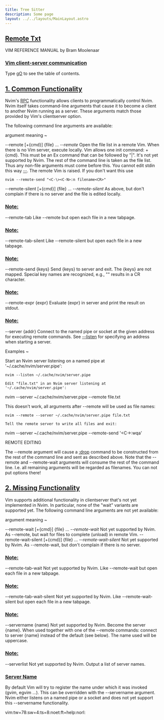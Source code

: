 ```yaml
---
title: Tree Sitter
description: Some page
layout: ../../layouts/MainLayout.astro
---
```



## <a id="Nvim" class="section-title" href="#Nvim"> Remote Txt</a> 

VIM REFERENCE MANUAL    by Bram Moolenaar


### <a id="client-server" class="section-title" href="#client-server">Vim client-server communication</a>

Type [gO](#gO) to see the table of contents.


## <a id="clientserver" class="section-title" href="#clientserver">1. Common Functionality</a> 

Nvim's [RPC](#RPC) functionality allows clients to programmatically control Nvim. Nvim
itself takes command-line arguments that cause it to become a client to another
Nvim running as a server. These arguments match those provided by Vim's
clientserver option.

The following command line arguments are available:

argument			meaning	~

--remote [+{cmd}] {file} ...					*--remote*
Open the file list in a remote Vim.  When
there is no Vim server, execute locally.
Vim allows one init command: +{cmd}.
This must be an Ex command that can be
followed by "|". It's not yet supported by
Nvim.
The rest of the command line is taken as the
file list.  Thus any non-file arguments must
come before this.
You cannot edit stdin this way [--](#--).
The remote Vim is raised.  If you don't want
this use
```
nvim --remote-send "<C-\><C-N>:n filename<CR>"

```

--remote-silent [+{cmd}] {file} ...			*--remote-silent*
As above, but don't complain if there is no
server and the file is edited locally.
### <a id="--remote-tab" class="section-title" href="#--remote-tab">Note:</a>
--remote-tab			Like --remote but open each file in a new
tabpage.
### <a id="--remote-tab-silent" class="section-title" href="#--remote-tab-silent">Note:</a>
--remote-tab-silent		Like --remote-silent but open each file in a
new tabpage.
### <a id="--remote-send" class="section-title" href="#--remote-send">Note:</a>
--remote-send {keys}		Send {keys} to server and exit.  The {keys}
are not mapped.  Special key names are
recognized, e.g., "<CR>" results in a CR
character.
### <a id="--remote-expr" class="section-title" href="#--remote-expr">Note:</a>
--remote-expr {expr}		Evaluate {expr} in server and print the result
on stdout.
### <a id="--server" class="section-title" href="#--server">Note:</a>
--server {addr}		Connect to the named pipe or socket at the
given address for executing remote commands.
See [--listen](#--listen) for specifying an address when
starting a server.

Examples ~

Start an Nvim server listening on a named pipe at '~/.cache/nvim/server.pipe':
```
nvim --listen ~/.cache/nvim/server.pipe

Edit "file.txt" in an Nvim server listening at '~/.cache/nvim/server.pipe':
```
nvim --server ~/.cache/nvim/server.pipe --remote file.txt

This doesn't work, all arguments after --remote will be used as file names:
```
nvim --remote --server ~/.cache/nvim/server.pipe file.txt

Tell the remote server to write all files and exit:
```
nvim --server ~/.cache/nvim/server.pipe --remote-send '<C-\><C-N>:wqa<CR>'


REMOTE EDITING

The --remote argument will cause a [:drop](#:drop) command to be constructed from the
rest of the command line and sent as described above.
Note that the --remote and --remote-wait arguments will consume the rest of
the command line.  I.e. all remaining arguments will be regarded as filenames.
You can not put options there!


## <a id="E5600 clientserver-missing" class="section-title" href="#E5600 clientserver-missing">2. Missing Functionality</a> 

Vim supports additional functionality in clientserver that's not yet
implemented in Nvim. In particular, none of the "wait" variants are supported
yet. The following command line arguments are not yet available:

argument			meaning	~

--remote-wait [+{cmd}] {file} ...				*--remote-wait*
Not yet supported by Nvim.
As --remote, but wait for files to complete
(unload) in remote Vim.
--remote-wait-silent [+{cmd}] {file} ...		*--remote-wait-silent*
Not yet supported by Nvim.
As --remote-wait, but don't complain if there
is no server.
### <a id="--remote-tab-wait" class="section-title" href="#--remote-tab-wait">Note:</a>
--remote-tab-wait		Not yet supported by Nvim.
Like --remote-wait but open each file in a new
tabpage.
### <a id="--remote-tab-wait-silent" class="section-title" href="#--remote-tab-wait-silent">Note:</a>
--remote-tab-wait-silent	Not yet supported by Nvim.
Like --remote-wait-silent but open each file
in a new tabpage.
### <a id="--servername" class="section-title" href="#--servername">Note:</a>
--servername {name}          Not yet supported by Nvim.
Become the server {name}.  When used together
with one of the --remote commands: connect to
server {name} instead of the default (see
below).  The name used will be uppercase.

### <a id="--serverlist" class="section-title" href="#--serverlist">Note:</a>
--serverlist			Not yet supported by Nvim.
Output a list of server names.




### <a id="client-server-name" class="section-title" href="#client-server-name">Server Name</a>

By default Vim will try to register the name under which it was invoked (gvim,
egvim ...).  This can be overridden with the --servername argument.  Nvim
either listens on a named pipe or a socket and does not yet support this
--servername functionality.

vim:tw=78:sw=4:ts=8:noet:ft=help:norl:

